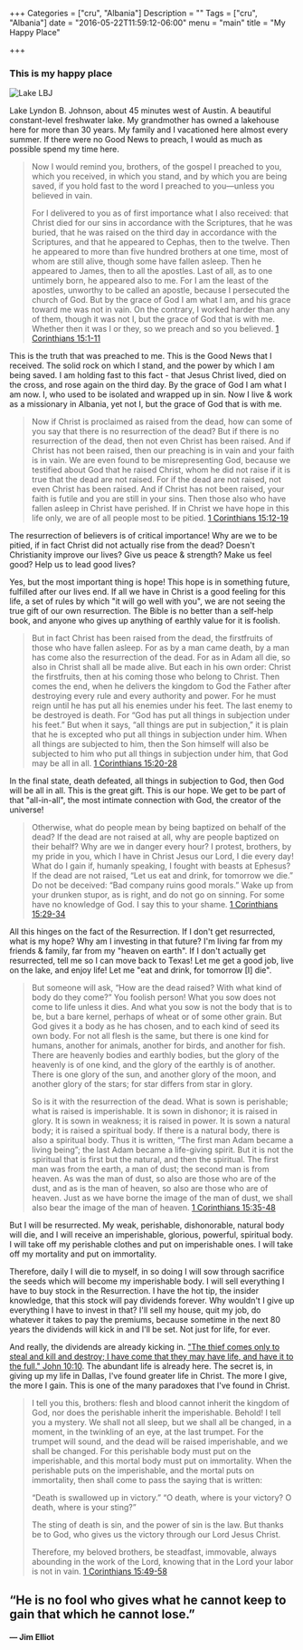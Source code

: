 +++
Categories = ["cru", "Albania"]
Description = ""
Tags = ["cru", "Albania"]
date = "2016-05-22T11:59:12-06:00"
menu = "main"
title = "My Happy Place"

+++

### This is my happy place
![Lake LBJ](/images/lake_lbj_dock.640x.jpg)

Lake Lyndon B. Johnson, about 45 minutes west of Austin.  A beautiful constant-level freshwater lake.  My grandmother has owned a lakehouse here for more than 30 years.  My family and I vacationed here almost every summer.  If there were no Good News to preach, I would as much as possible spend my time here.

> Now I would remind you, brothers, of the gospel I preached to you, which you received, in which you stand, and by which you are being saved, if you hold fast to the word I preached to you—unless you believed in vain.
>
> For I delivered to you as of first importance what I also received: that Christ died for our sins in accordance with the Scriptures, that he was buried, that he was raised on the third day in accordance with the Scriptures, and that he appeared to Cephas, then to the twelve. Then he appeared to more than five hundred brothers at one time, most of whom are still alive, though some have fallen asleep. Then he appeared to James, then to all the apostles. Last of all, as to one untimely born, he appeared also to me. For I am the least of the apostles, unworthy to be called an apostle, because I persecuted the church of God. But by the grace of God I am what I am, and his grace toward me was not in vain. On the contrary, I worked harder than any of them, though it was not I, but the grace of God that is with me. Whether then it was I or they, so we preach and so you believed.
> <span class="source"><a href="http://biblehub.com/esv/1_corinthians/15.htm">1 Corinthians 15:1-11</a></span>

This is the truth that was preached to me.  This is the Good News that I received.  The solid rock on which I stand, and the power by which I am being saved.  I am holding fast to this fact - that Jesus Christ lived, died on the cross, and rose again on the third day.  By the grace of God I am what I am now.  I, who used to be isolated and wrapped up in sin.  Now I live & work as a missionary in Albania, yet not I, but the grace of God that is with me.

> Now if Christ is proclaimed as raised from the dead, how can some of you say that there is no resurrection of the dead? But if there is no resurrection of the dead, then not even Christ has been raised. And if Christ has not been raised, then our preaching is in vain and your faith is in vain. We are even found to be misrepresenting God, because we testified about God that he raised Christ, whom he did not raise if it is true that the dead are not raised. For if the dead are not raised, not even Christ has been raised. And if Christ has not been raised, your faith is futile and you are still in your sins. Then those also who have fallen asleep in Christ have perished. If in Christ we have hope in this life only, we are of all people most to be pitied.
> <span class="source"><a href="http://biblehub.com/esv/1_corinthians/15.htm">1 Corinthians 15:12-19</a></span>

The resurrection of believers is of critical importance!  Why are we to be pitied, if in fact Christ did not actually rise from the dead?  Doesn't Christianity improve our lives?  Give us peace & strength?  Make us feel good?  Help us to lead good lives?

Yes, but the most important thing is hope!  This hope is in something future, fulfilled after our lives end.  If all we have in Christ is a good feeling for this life, a set of rules by which "it will go well with you", we are not seeing the true gift of our own resurrection.  The Bible is no better than a self-help book, and anyone who gives up anything of earthly value for it is foolish.

> But in fact Christ has been raised from the dead, the firstfruits of those who have fallen asleep. For as by a man came death, by a man has come also the resurrection of the dead. For as in Adam all die, so also in Christ shall all be made alive. But each in his own order: Christ the firstfruits, then at his coming those who belong to Christ. Then comes the end, when he delivers the kingdom to God the Father after destroying every rule and every authority and power. For he must reign until he has put all his enemies under his feet. The last enemy to be destroyed is death. For “God has put all things in subjection under his feet.” But when it says, “all things are put in subjection,” it is plain that he is excepted who put all things in subjection under him. When all things are subjected to him, then the Son himself will also be subjected to him who put all things in subjection under him, that God may be all in all.
> <span class="source"><a href="http://biblehub.com/esv/1_corinthians/15.htm">1 Corinthians 15:20-28</a></span>

In the final state, death defeated, all things in subjection to God, then God will be all in all.  This is the great gift.  This is our hope.  We get to be part of that "all-in-all", the most intimate connection with God, the creator of the universe!

> Otherwise, what do people mean by being baptized on behalf of the dead? If the dead are not raised at all, why are people baptized on their behalf? Why are we in danger every hour? I protest, brothers, by my pride in you, which I have in Christ Jesus our Lord, I die every day! What do I gain if, humanly speaking, I fought with beasts at Ephesus? If the dead are not raised, “Let us eat and drink, for tomorrow we die.” Do not be deceived: “Bad company ruins good morals.” Wake up from your drunken stupor, as is right, and do not go on sinning. For some have no knowledge of God. I say this to your shame.
> <span class="source"><a href="http://biblehub.com/esv/1_corinthians/15.htm">1 Corinthians 15:29-34</a></span>

All this hinges on the fact of the Resurrection.  If I don't get resurrected, what is my hope?  Why am I investing in that future?  I'm living far from my friends & family, far from my "heaven on earth".  If I don't actually get resurrected, tell me so I can move back to Texas!  Let me get a good job, live on the lake, and enjoy life!  Let me "eat and drink, for tomorrow [I] die".

>But someone will ask, “How are the dead raised? With what kind of body do they come?” You foolish person! What you sow does not come to life unless it dies. And what you sow is not the body that is to be, but a bare kernel, perhaps of wheat or of some other grain. But God gives it a body as he has chosen, and to each kind of seed its own body. For not all flesh is the same, but there is one kind for humans, another for animals, another for birds, and another for fish. There are heavenly bodies and earthly bodies, but the glory of the heavenly is of one kind, and the glory of the earthly is of another. There is one glory of the sun, and another glory of the moon, and another glory of the stars; for star differs from star in glory.
>
> So is it with the resurrection of the dead. What is sown is perishable; what is raised is imperishable. It is sown in dishonor; it is raised in glory. It is sown in weakness; it is raised in power. It is sown a natural body; it is raised a spiritual body. If there is a natural body, there is also a spiritual body. Thus it is written, “The first man Adam became a living being”; the last Adam became a life-giving spirit. But it is not the spiritual that is first but the natural, and then the spiritual. The first man was from the earth, a man of dust; the second man is from heaven. As was the man of dust, so also are those who are of the dust, and as is the man of heaven, so also are those who are of heaven. Just as we have borne the image of the man of dust, we shall also bear the image of the man of heaven.
> <span class="source"><a href="http://biblehub.com/esv/1_corinthians/15.htm">1 Corinthians 15:35-48</a></span>

But I will be resurrected.  My weak, perishable, dishonorable, natural body will die, and I will receive an imperishable, glorious, powerful, spiritual body.  I will take off my perishable clothes and put on imperishable ones.  I will take off my mortality and put on immortality.

Therefore, daily I will die to myself, in so doing I will sow through sacrifice the seeds which will become my imperishable body.  I will sell everything I have to buy stock in the Resurrection.  I have the hot tip, the insider knowledge, that this stock will pay dividends forever.  Why wouldn't I give up everything I have to invest in that?  I'll sell my house, quit my job, do whatever it takes to pay the premiums, because sometime in the next 80 years the dividends will kick in and I'll be set.  Not just for life, for ever.

And really, the dividends are already kicking in.  ["The thief comes only to steal and kill and destroy; I have come that they may have life, and have it to the full." John 10:10](http://biblehub.com/niv/john/10.htm).  The abundant life is already here.  The secret is, in giving up my life in Dallas, I've found greater life in Christ.  The more I give, the more I gain.  This is one of the many paradoxes that I've found in Christ.

> I tell you this, brothers: flesh and blood cannot inherit the kingdom of God, nor does the perishable inherit the imperishable. Behold! I tell you a mystery. We shall not all sleep, but we shall all be changed, in a moment, in the twinkling of an eye, at the last trumpet. For the trumpet will sound, and the dead will be raised imperishable, and we shall be changed. For this perishable body must put on the imperishable, and this mortal body must put on immortality. When the perishable puts on the imperishable, and the mortal puts on immortality, then shall come to pass the saying that is written:
>
> “Death is swallowed up in victory.”
> “O death, where is your victory?
> O death, where is your sting?”
>
> The sting of death is sin, and the power of sin is the law. But thanks be to God, who gives us the victory through our Lord Jesus Christ.
>
> Therefore, my beloved brothers, be steadfast, immovable, always abounding in the work of the Lord, knowing that in the Lord your labor is not in vain.
> <span class="source"><a href="http://biblehub.com/esv/1_corinthians/15.htm">1 Corinthians 15:49-58</a></span>


## “He is no fool who gives what he cannot keep to gain that which he cannot lose.” 
#### ― Jim Elliot 